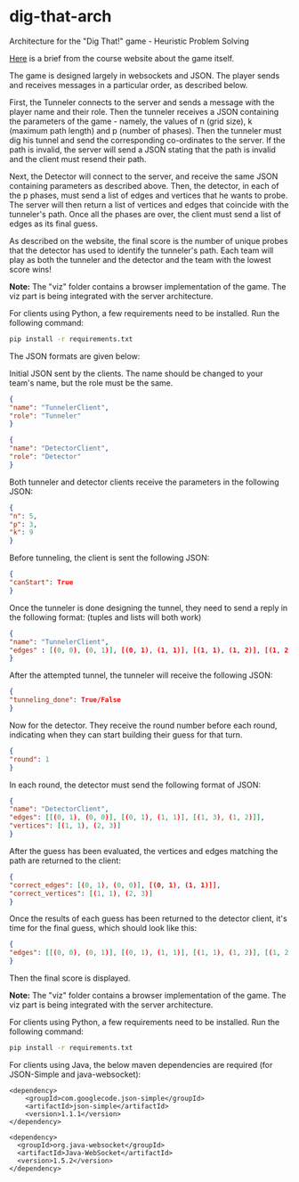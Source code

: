 # dig-that-arch
Architecture for the "Dig That!" game - Heuristic Problem Solving

[Here](https://cs.nyu.edu/courses/fall21/CSCI-GA.2965-001/digthatcomp.html) is a brief from the course website about the game itself.

The game is designed largely in websockets and JSON. The player sends and receives messages in a particular order, as described below.

First, the Tunneler connects to the server and sends a message with the player name and their role. Then the tunneler receives a JSON containing the parameters of the game - namely, the values of n (grid size), k (maximum path length) and p (number of phases). Then the tunneler must dig his tunnel and send the corresponding co-ordinates to the server. If the path is invalid, the server will send a JSON stating that the path is invalid and the client must resend their path.

Next, the Detector will connect to the server, and receive the same JSON containing parameters as described above. Then, the detector, in each of the p phases, must send a list of edges and vertices that he wants to probe. The server will then return a list of vertices and edges that coincide with the tunneler's path. Once all the phases are over, the client must send a list of edges as its final guess.

As described on the website, the final score is the number of unique probes that the detector has used to identify the tunneler's path. Each team will play as both the tunneler and the detector and the team with the lowest score wins!

**Note:** The "viz" folder contains a browser implementation of the game. The viz part is being integrated with the server architecture.


For clients using Python, a few requirements need to be installed. Run the following command:
```bash
pip install -r requirements.txt
```

The JSON formats are given below:

Initial JSON sent by the clients. The name should be changed to your team's name, but the role must be the same.

```json
{
"name": "TunnelerClient",
"role": "Tunneler"
}
```

```json
{
"name": "DetectorClient",
"role": "Detector"
}
```
Both tunneler and detector clients receive the parameters in the following JSON:
```json
{
"n": 5, 
"p": 3,
"k": 9
}
```


Before tunneling, the client is sent the following JSON:
```json
{
"canStart": True
}
```
Once the tunneler is done designing the tunnel, they need to send a reply in the following format: (tuples and lists will both work)
```json
{
"name": "TunnelerClient",
"edges" : [(0, 0), (0, 1)], [(0, 1), (1, 1)], [(1, 1), (1, 2)], [(1, 2), (2, 2)], [(2, 2), (2, 3)],
}
```
After the attempted tunnel, the tunneler will receive the following JSON:
```json
{
"tunneling_done": True/False
}
```

Now for the detector. They receive the round number before each round, indicating when they can start building their guess for that turn.
```json
{
"round": 1
}
```
In each round, the detector must send the following format of JSON:
```json
{
"name": "DetectorClient", 
"edges": [[(0, 1), (0, 0)], [(0, 1), (1, 1)], [(1, 3), (1, 2)]], 
"vertices": [(1, 1), (2, 3)]
}
```
After the guess has been evaluated, the vertices and edges matching the path are returned to the client:
```json
{
"correct_edges": [(0, 1), (0, 0)], [(0, 1), (1, 1)]],
"correct_vertices": [(1, 1), (2, 3)]
}
```
Once the results of each guess has been returned to the detector client, it's time for the final guess, which should look like this:
```json
{
"edges": [[(0, 0), (0, 1)], [(0, 1), (1, 1)], [(1, 1), (1, 2)], [(1, 2), (2, 2)], [(2, 2), (2, 3)]]
}
```

Then the final score is displayed.


**Note:** The "viz" folder contains a browser implementation of the game. The viz part is being integrated with the server architecture.

For clients using Python, a few requirements need to be installed. Run the following command:
```bash
pip install -r requirements.txt
```

For clients using Java, the below maven dependencies are required (for JSON-Simple and java-websocket):
```
<dependency>
    <groupId>com.googlecode.json-simple</groupId>
    <artifactId>json-simple</artifactId>
    <version>1.1.1</version>
</dependency>

<dependency>
  <groupId>org.java-websocket</groupId>
  <artifactId>Java-WebSocket</artifactId>
  <version>1.5.2</version>
</dependency>
```
